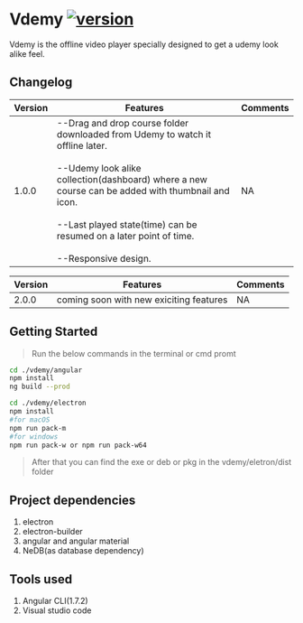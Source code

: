 # Vdemy [![version](https://img.shields.io/badge/latest-v1.0.0-blue.svg)](https://github.com/salilvnair/vdemy/releases)

Vdemy is the offline video player specially designed to get a udemy look alike feel.

## Changelog

| Version          | Features                                                                                         | Comments     |
|------------------|--------------------------------------------------------------------------------------------------|--------------|
|   1.0.0          |--Drag and drop course folder downloaded from Udemy to watch it offline later.<br><br>--Udemy look alike collection(dashboard) where a new course can be added with thumbnail and icon.<br><br>--Last played state(time) can be resumed on a later point of time.<br><br>--Responsive design.                                                                      |NA


| Version          | Features                                                                                         | Comments     |
|------------------|--------------------------------------------------------------------------------------------------|--------------|
|   2.0.0          |coming soon with new exiciting features                                                                    |NA


## Getting Started
> Run the below commands in the terminal or cmd promt
``` bash
cd ./vdemy/angular
npm install
ng build --prod

cd ./vdemy/electron
npm install
#for macOS
npm run pack-m  
#for windows
npm run pack-w or npm run pack-w64

```
> After that you can find the exe or deb or pkg in the vdemy/eletron/dist folder

## Project dependencies
1. electron
2. electron-builder
2. angular and angular material
3. NeDB(as database dependency)

## Tools used
1.  Angular CLI(1.7.2)
2.  Visual studio code